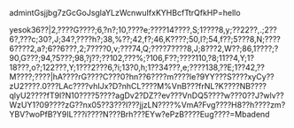 admintGsjjbg7zGcGoJsglaYLzWcnwuIfxKYHBcfTtrQfkHP=hello


yesok36??|2,????G????;6,?n?;10,????e;????14????,S;1????8,y;??22??,.;2??6?,???c;30?,J;34?,????h?;38,%??;42,f?;46,K????;50,l?;54,f??;5???8,N;????6????2,a?;6??6???,2;7????0,v;???74,Q;????7????8,J;8???2,W??;86,1????;?90,G???;94,?5???;98,?j??;??102,???%;?106,F??;????110,?8;11??4,Y;1?18???,o?;122???,Y;1???2???6,?i;13?0,h;1??34???,e;????138,??E;1??42,??M????;????|hA????rG????C???0?hn??6????m????le?9YY???S????xyCy??zU2????.0???LAc????vhIJx?D?nhCL????M%VnB???frNL?K????NB????qlyU2????fT9l?N10????5????agDv2?DZ??ev???VnDQ5????w???0??J?wlv??WzUY1?09????zG??nx05??3???l???jjzLN????%VmA?Fvg????H8??h????zm?YBV?woPfB?Y9IL???i????N???Brh???EYw?ePzB????Eug????=Mbadend
